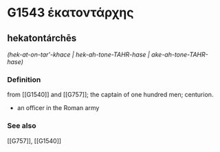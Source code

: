 # G1543 ἑκατοντάρχης

## hekatontárchēs

_(hek-at-on-tar'-khace | hek-ah-tone-TAHR-hase | ake-ah-tone-TAHR-hase)_

### Definition

from [[G1540]] and [[G757]]; the captain of one hundred men; centurion.

- an officer in the Roman army

### See also

[[G757]], [[G1540]]

